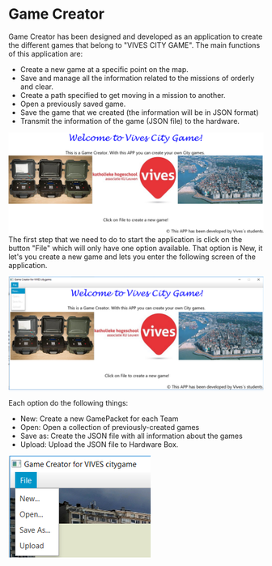 # Game Creator

Game Creator has been designed and developed as an application to create the different games that belong to "VIVES CITY GAME". The main functions of this application are:

* Create a new game at a specific point on the map.
* Save and manage all the information related to the missions of orderly and clear.
* Create a path specified to get moving in a mission to another.
* Open a previously saved game.
* Save the game that we created \(the information will be in JSON format\)
* Transmit the information of the game \(JSON file\) to the hardware.

![](/assets/WelcomScene.png)The first step that we need to do to start the application is click on the button "File" which will only have one option available. That option is New, it let's you create a new game and lets you enter the following screen of the application.

![](/assets/startscreen2.png)



Each option do the following things:

* New: Create a new GamePacket for each Team
* Open: Open a collection of previously-created games
* Save as: Create the JSON file with all information about the games
* Upload: Upload the JSON file to Hardware Box.

![](/assets/MenuOptions.png)



